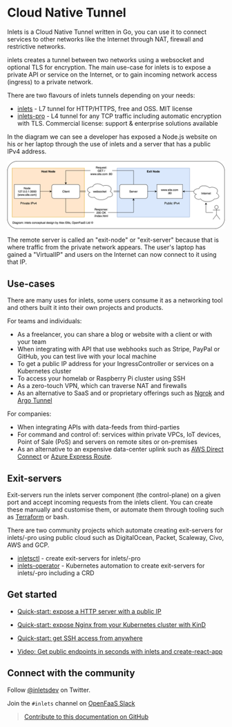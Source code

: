 # Cloud Native Tunnel

Inlets is a Cloud Native Tunnel written in Go, you can use it to connect services to other networks like the Internet through NAT, firewall and restrictive networks.

inlets creates a tunnel between two networks using a websocket and optional TLS for encryption. The main use-case for inlets is to expose a private API or service on the Internet, or to gain incoming network access (ingress) to a private network.

There are two flavours of inlets tunnels depending on your needs:

* [inlets](https://github.com/inlets/inlets) - L7 tunnel for HTTP/HTTPS, free and OSS. MIT license
* [inlets-pro](https://github.com/inlets/inlets-pro) - L4 tunnel for any TCP traffic including automatic encryption with TLS. Commercial license: support & enterprise solutions available

In the diagram we can see a developer has exposed a Node.js website on his or her laptop through the use of inlets and a server that has a public IPv4 address.

![Conceptual diagram for inlets](images/conceptual.png)

The remote server is called an "exit-node" or "exit-server" because that is where traffic from the private network appears. The user's laptop has gained a "VirtualIP" and users on the Internet can now connect to it using that IP.

## Use-cases

There are many uses for inlets, some users consume it as a networking tool and others built it into their own projects and products.

For teams and individuals:

* As a freelancer, you can share a blog or website with a client or with your team
* When integrating with API that use webhooks such as Stripe, PayPal or GitHub, you can test live with your local machine
* To get a public IP address for your IngressController or services on a Kubernetes cluster
* To access your homelab or Raspberry Pi cluster using SSH
* As a zero-touch VPN, which can traverse NAT and firewalls
* As an alternative to SaaS and or proprietary offerings such as [Ngrok](https://ngrok.io) and [Argo Tunnel](https://www.cloudflare.com/en-gb/products/argo-tunnel/)

For companies:

* When integrating APIs with data-feeds from third-parties
* For command and control of: services within private VPCs, IoT devices, Point of Sale (PoS) and servers on remote sites or on-premises
* As an alternative to an expensive data-center uplink such as [AWS Direct Connect](https://aws.amazon.com/directconnect/) or [Azure Express Route](https://docs.microsoft.com/en-us/azure/expressroute/expressroute-introduction).

## Exit-servers

Exit-servers run the inlets server component (the control-plane) on a given port and accept incoming requests from the inlets client. You can create these manually and customise them, or automate them through tooling such as [Terraform](https://www.terraform.io) or bash.

There are two community projects which automate creating exit-servers for inlets/-pro using public cloud such as DigitalOcean, Packet, Scaleway, Civo, AWS and GCP.

* [inletsctl](https://github.com/inlets/inletsctl)  - create exit-servers for inlets/-pro
* [inlets-operator](https://github.com/inlets/inlets-operator) - Kubernetes automation to create exit-servers for inlets/-pro including a CRD

## Get started

* [Quick-start: expose a HTTP server with a public IP](/get-started/quickstart-http?id=expose-a-http-server-with-a-public-ip)

* [Quick-start: expose Nginx from your Kubernetes cluster with KinD](/get-started/quickstart-k8s?id=expose-nginx-from-your-kubernetes-cluster-with-kind)

* [Quick-start: get SSH access from anywhere](/get-started/quickstart-tcp-ssh?id=get-ssh-access-from-anywhere)

* [Video: Get public endpoints in seconds with inlets and create-react-app](https://www.youtube.com/watch?v=jrAqqe8N3q4&feature=youtu.be)

## Connect with the community

Follow [@inletsdev](https://twitter.com/inletsdev) on Twitter.

Join the `#inlets` channel on [OpenFaaS Slack](https://slack.openfaas.io/)

> [Contribute to this documentation on GitHub](https://github.com/inlets/docs/)
